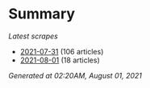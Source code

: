 # Summary
*Latest scrapes*
* [2021-07-31](https://github.com/nuuuwan/news_lk/blob/data/news_lk.2021-07-31.json) (106 articles)
* [2021-08-01](https://github.com/nuuuwan/news_lk/blob/data/news_lk.2021-08-01.json) (18 articles)

*Generated at 02:20AM, August 01, 2021*